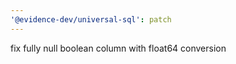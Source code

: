 ```yaml
---
'@evidence-dev/universal-sql': patch
---
```


fix fully null boolean column with float64 conversion
